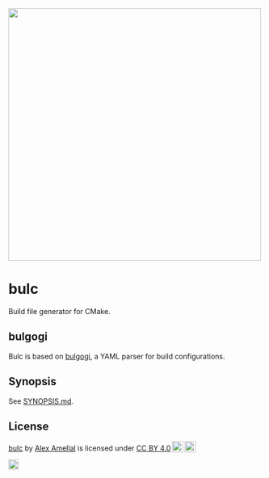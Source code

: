 <img src="/img/bulc_basedon_bulgogi.png" width="500" />

# bulc
Build file generator for CMake.

## bulgogi
Bulc is based on [bulgogi](https://github.com/High-Intensity-Prototyping-Labs/bulgogi), a YAML parser for build configurations.

## Synopsis
See [SYNOPSIS.md](/SYNOPSIS.md).

## License
<p xmlns:cc="http://creativecommons.org/ns#" xmlns:dct="http://purl.org/dc/terms/"><a property="dct:title" rel="cc:attributionURL" href="https://github.com/High-Intensity-Prototyping-Labs/bulc">bulc</a> by <a rel="cc:attributionURL dct:creator" property="cc:attributionName" href="https://github.com/amellalalex">Alex Amellal</a> is licensed under <a href="http://creativecommons.org/licenses/by/4.0/?ref=chooser-v1" target="_blank" rel="license noopener noreferrer" style="display:inline-block;">CC BY 4.0<img style="height:22px!important;margin-left:3px;vertical-align:text-bottom;" src="https://mirrors.creativecommons.org/presskit/icons/cc.svg?ref=chooser-v1"><img style="height:22px!important;margin-left:3px;vertical-align:text-bottom;" src="https://mirrors.creativecommons.org/presskit/icons/by.svg?ref=chooser-v1"></a></p>
<img src="https://flagcdn.com/w20/se.png" srcset="https://flagcdn.com/w40/se.png 2x" width="20" alt="Sweden">
